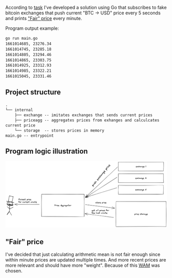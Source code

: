 According to [task](task.md) I've developed a solution using Go that subscribes to fake bitcoin exchanges that push current "BTC -> USD" price every 5 seconds and prints ["Fair" price](#fair-price) every minute.

Program output example:
```bash
go run main.go                         
1661014685, 23276.34
1661014745, 23285.18
1661014805, 23294.46
1661014865, 23303.75
1661014925, 23312.93
1661014985, 23322.21
1661015045, 23331.46

```

## Project structure

```
.
└── internal
    ├── exchange -- imitates exchanges that sends current prices
    ├── priceagg -- aggregates prices from exhanges and calculcates current price
    └── storage  -- stores prices in memory
main.go -- entrypoint
```

## Program logic illustration
![alt text](img.png "Title")

## "Fair" price
I've decided that just calculating arithmetic mean is not fair enough since within minute prices are updated multiple times. And more recent prices are more relevant and should have more "weight". Because of this [WAM](https://en.wikipedia.org/wiki/Weighted_arithmetic_mean) was chosen.
